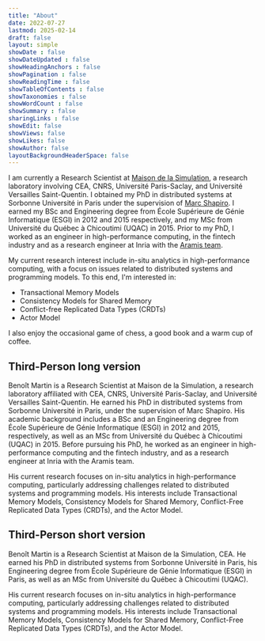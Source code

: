 ```yaml
---
title: "About"
date: 2022-07-27
lastmod: 2025-02-14
draft: false
layout: simple
showDate : false
showDateUpdated : false
showHeadingAnchors : false
showPagination : false
showReadingTime : false
showTableOfContents : false
showTaxonomies : false
showWordCount : false
showSummary : false
sharingLinks : false
showEdit: false
showViews: false
showLikes: false
showAuthor: false
layoutBackgroundHeaderSpace: false
---
```


I am currently a Research Scientist at [Maison de la Simulation](https://mdls.fr), a research laboratory involving CEA, CNRS, Université Paris-Saclay, and Université Versailles Saint-Quentin.
I obtained my PhD in distributed systems at Sorbonne Université in Paris under the supervision of [Marc Shapiro](https://perso.lip6.fr/Marc.Shapiro).
I earned my BSc and Engineering degree from École Supérieure de Génie Informatique (ESGI) in 2012 and 2015 respectively, and my MSc from Université du Québec à Chicoutimi (UQAC) in 2015.
Prior to my PhD, I worked as an engineer in high-performance computing, in the fintech industry and as a research engineer at Inria with the [Aramis team](https://www.aramislab.fr).

My current research interest include in-situ analytics in high-performance computing, with a focus on issues related to distributed systems and programming models.
To this end, I'm interested in:
- Transactional Memory Models
- Consistency Models for Shared Memory
- Conflict-free Replicated Data Types (CRDTs)
- Actor Model

I also enjoy the occasional game of chess, a good book and a warm cup of coffee.

## Third-Person long version
Benoît Martin is a Research Scientist at Maison de la Simulation, a research laboratory affiliated with CEA, CNRS, Université Paris-Saclay, and Université Versailles Saint-Quentin.
He earned his PhD in distributed systems from Sorbonne Université in Paris, under the supervision of Marc Shapiro. His academic background includes a BSc and an Engineering degree from École Supérieure de Génie Informatique (ESGI) in 2012 and 2015, respectively, as well as an MSc from Université du Québec à Chicoutimi (UQAC) in 2015.
Before pursuing his PhD, he worked as an engineer in high-performance computing and the fintech industry, and as a research engineer at Inria with the Aramis team.

His current research focuses on in-situ analytics in high-performance computing, particularly addressing challenges related to distributed systems and programming models. 
His interests include Transactional Memory Models, Consistency Models for Shared Memory, Conflict-Free Replicated Data Types (CRDTs), and the Actor Model.

## Third-Person short version
Benoît Martin is a Research Scientist at Maison de la Simulation, CEA.
He earned his PhD in distributed systems from Sorbonne Université in Paris, his Engineering degree from École Supérieure de Génie Informatique (ESGI) in Paris, as well as an MSc from Université du Québec à Chicoutimi (UQAC).

His current research focuses on in-situ analytics in high-performance computing, particularly addressing challenges related to distributed systems and programming models.
His interests include Transactional Memory Models, Consistency Models for Shared Memory, Conflict-Free Replicated Data Types (CRDTs), and the Actor Model.

